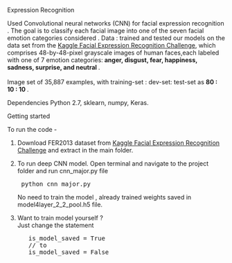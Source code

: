 

Expression Recognition

Used Convolutional neural networks (CNN) for facial expression recognition . The goal is to classify each facial image into one of the seven facial emotion categories considered .
Data :
trained and tested our models on the data set from the [Kaggle Facial Expression Recognition Challenge](https://www.kaggle.com/c/challenges-in-representation-learning-facial-expression-recognition-challenge), which comprises 48-by-48-pixel grayscale images of human faces,each labeled with one of 7 emotion categories:<strong> anger, disgust, fear, happiness, sadness, surprise, and neutral </strong>.
<br><br>
 Image set of 35,887 examples, with training-set : dev-set: test-set as <strong> 80 : 10 : 10 </strong>.

Dependencies
 Python 2.7, sklearn, numpy, Keras.

Getting started

  To run the code -

  1. Download FER2013 dataset from [Kaggle Facial Expression Recognition Challenge](https://www.kaggle.com/c/challenges-in-representation-learning-facial-expression-recognition-challenge) and extract in the main folder.

  2. To run deep CNN model. Open terminal and navigate to the project folder and run cnn_major.py file
    <pre>
    python cnn_major.py
    </pre>
    No need to train the model , already trained weights saved in model4layer_2_2_pool.h5 file.

  3. Want to train model yourself ?<br>
      Just change the statement
      <pre>
        is_model_saved = True
        // to
        is_model_saved = False
      </pre>
